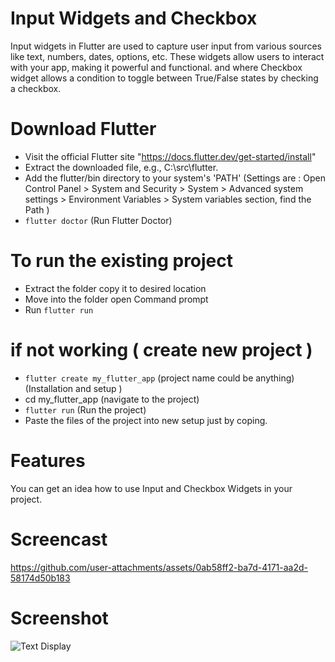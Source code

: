 # Input Widgets and Checkbox 
Input widgets in Flutter are used to capture user input from various sources like text, numbers, dates, options, etc. These widgets allow users to interact with your app, making it powerful and functional. and where Checkbox widget allows a condition to toggle between True/False states by checking a checkbox. 

# Download Flutter
- Visit the official Flutter site "https://docs.flutter.dev/get-started/install"
- Extract the downloaded file, e.g., C:\src\flutter.
- Add the flutter/bin directory to your system's 'PATH' 
(Settings are  : Open Control Panel > System and Security > System > Advanced system settings > Environment Variables > System variables section, find the Path )
- `flutter doctor` (Run Flutter Doctor)


# To run the existing project
- Extract the folder copy it to desired location
- Move into the folder open Command prompt
- Run `flutter run`

# if not working ( create new project )
- `flutter create my_flutter_app` (project name could be anything) (Installation and setup )
- cd my_flutter_app (navigate to the project)
 - `flutter run` (Run the project)
- Paste the files of the project into new setup just by coping.

# Features
You can get an idea how to use Input and Checkbox Widgets in your project.

# Screencast
https://github.com/user-attachments/assets/0ab58ff2-ba7d-4171-aa2d-58174d50b183

# Screenshot
![Text Display](https://github.com/user-attachments/assets/432245a2-711d-4e4b-9ece-007a5df1e78f)






